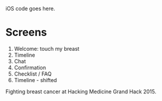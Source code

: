 iOS code goes here.


# Screens

1. Welcome: touch my breast
2. Timeline
3. Chat
4. Confirmation
5. Checklist / FAQ
6. Timeline - shifted

Fighting breast cancer at Hacking Medicine Grand Hack 2015.
